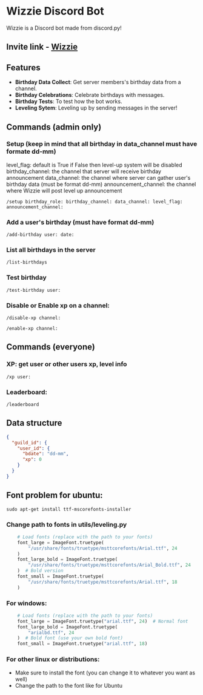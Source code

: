 # Wizzie Discord Bot

Wizzie is a Discord bot made from discord.py!

## Invite link - [Wizzie](https://discord.com/oauth2/authorize?client_id=1171940876382130206&permissions=8&integration_type=0&scope=bot)

## Features

- **Birthday Data Collect**: Get server members's birthday data from a channel.
- **Birthday Celebrations**: Celebrate birthdays with messages.
- **Birthday Tests**: To test how the bot works.
- **Leveling Sytem**: Leveling up by sending messages in the server!

## Commands (admin only)

### Setup (keep in mind that all birthday in data_channel must have formate dd-mm)

level_flag: default is True if False then level-up system will be disabled
birthday_channel: the channel that server will receive birthday announcement
data_channel: the channel where server can gather user's birthday data (must be format dd-mm)
announcement_channel: the channel where Wizzie will post level up announcement

```
/setup birthday_role: birthday_channel: data_channel: level_flag: announcement_channel:
```

### Add a user's birthday (must have format dd-mm)

```
/add-birthday user: date:
```

### List all birthdays in the server

```
/list-birthdays
```

### Test birthday

```
/test-birthday user:
```

### Disable or Enable xp on a channel:

```
/disable-xp channel:
```

```
/enable-xp channel:
```

## Commands (everyone)

### XP: get user or other users xp, level info

```
/xp user:
```

### Leaderboard:

```
/leaderboard
```

## Data structure

```json
{
  "guild_id": {
    "user_id": {
      "bdate": "dd-mm",
      "xp": 0
    }
  }
}
```

## Font problem for ubuntu:

```
sudo apt-get install ttf-mscorefonts-installer
```

### Change path to fonts in utils/leveling.py

```python
    # Load fonts (replace with the path to your fonts)
    font_large = ImageFont.truetype(
        "/usr/share/fonts/truetype/msttcorefonts/Arial.ttf", 24
    )
    font_large_bold = ImageFont.truetype(
        "/usr/share/fonts/truetype/msttcorefonts/Arial_Bold.ttf", 24
    )  # Bold version
    font_small = ImageFont.truetype(
        "/usr/share/fonts/truetype/msttcorefonts/Arial.ttf", 18
    )
```

### For windows:

```python
    # Load fonts (replace with the path to your fonts)
    font_large = ImageFont.truetype("arial.ttf", 24)  # Normal font
    font_large_bold = ImageFont.truetype(
        "arialbd.ttf", 24
    )  # Bold font (use your own bold font)
    font_small = ImageFont.truetype("arial.ttf", 18)
```

### For other linux or distributions:

- Make sure to install the font (you can change it to whatever you want as well)
- Change the path to the font like for Ubuntu
